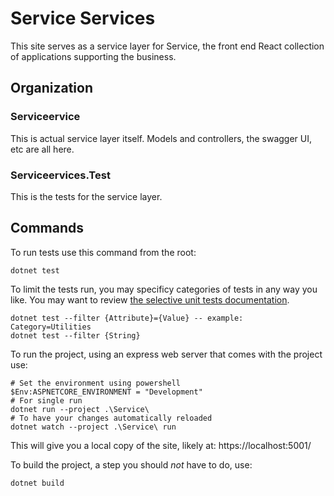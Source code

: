# Service Services

This site serves as a service layer for Service, the front end React collection of applications supporting the business.

## Organization

### Serviceervice

This is actual service layer itself. Models and controllers, the swagger UI, etc are all here.

### Serviceervices.Test

This is the tests for the service layer.

## Commands

To run tests use this command from the root:

    dotnet test

To limit the tests run, you may specificy categories of tests in any way you like. You may want to review [the selective unit tests documentation](https://docs.microsoft.com/en-us/dotnet/core/testing/selective-unit-tests).

    dotnet test --filter {Attribute}={Value} -- example: Category=Utilities
    dotnet test --filter {String} 

To run the project, using an express web server that comes with the project use:

    # Set the environment using powershell
    $Env:ASPNETCORE_ENVIRONMENT = "Development"
    # For single run
    dotnet run --project .\Service\
    # To have your changes automatically reloaded
    dotnet watch --project .\Service\ run

This will give you a local copy of the site, likely at: https://localhost:5001/

To build the project, a step you should _not_ have to do, use:

    dotnet build
